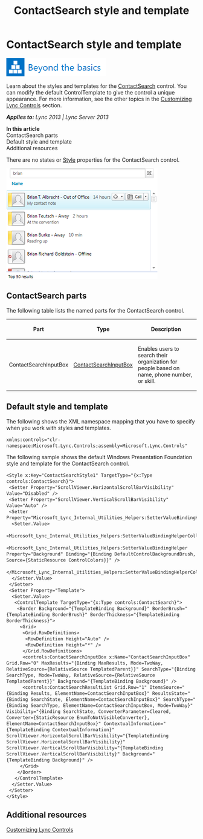 ﻿---
title: ContactSearch style and template
TOCTitle: ContactSearch style and template
ms:assetid: 476ecb88-92b0-411b-96dd-1c917520dc76
ms:mtpsurl: https://msdn.microsoft.com/en-us/library/JJ937311(v=office.15)
ms:contentKeyID: 50877142
ms.date: 07/24/2014
mtps_version: v=office.15
---

# ContactSearch style and template

![Beyond the basics topic](images/JJ945548.mod_icon_beyondbasics_long(Office.15).png "Beyond the basics topic")

Learn about the styles and templates for the [ContactSearch](contactsearch-class-microsoft-lync-controls_1.md) control. You can modify the default ControlTemplate to give the control a unique appearance. For more information, see the other topics in the [Customizing Lync Controls](customizing-lync-controls.md) section.


_**Applies to:** Lync 2013 | Lync Server 2013_

**In this article**  
ContactSearch parts  
Default style and template  
Additional resources  

There are no states or [Style](http://msdn.microsoft.com/en-us/library/system.windows.style\(vs.95\).aspx) properties for the ContactSearch control.

![ContactSearch](images/JJ945544.ContactSearch_RTW_bugfix(Office.15).png "ContactSearch")

## ContactSearch parts

The following table lists the named parts for the ContactSearch control.

<table>
<colgroup>
<col style="width: 33%" />
<col style="width: 33%" />
<col style="width: 33%" />
</colgroup>
<thead>
<tr class="header">
<th><p>Part</p></th>
<th><p>Type</p></th>
<th><p>Description</p></th>
</tr>
</thead>
<tbody>
<tr class="odd">
<td><p>ContactSearchInputBox</p></td>
<td><p><a href="contactsearchinputbox-class-microsoft-lync-controls_1.md">ContactSearchInputBox</a></p></td>
<td><p>Enables users to search their organization for people based on name, phone number, or skill.</p></td>
</tr>
</tbody>
</table>


## Default style and template

The following shows the XML namespace mapping that you have to specify when you work with styles and templates.

    xmlns:controls="clr-namespace:Microsoft.Lync.Controls;assembly=Microsoft.Lync.Controls"

The following sample shows the default Windows Presentation Foundation style and template for the ContactSearch control.

    <Style x:Key="ContactSearchStyle1" TargetType="{x:Type controls:ContactSearch}">
     <Setter Property="ScrollViewer.HorizontalScrollBarVisibility" Value="Disabled" />
     <Setter Property="ScrollViewer.VerticalScrollBarVisibility" Value="Auto" />
     <Setter Property="Microsoft_Lync_Internal_Utilities_Helpers:SetterValueBindingHelper.PropertyBindingCollection">
      <Setter.Value>
       <Microsoft_Lync_Internal_Utilities_Helpers:SetterValueBindingHelperCollection>
        <Microsoft_Lync_Internal_Utilities_Helpers:SetterValueBindingHelper Property="Background" Binding="{Binding DefaultControlBackgroundBrush, Source={StaticResource ControlColors}}" />
       </Microsoft_Lync_Internal_Utilities_Helpers:SetterValueBindingHelperCollection>
      </Setter.Value>
     </Setter>
     <Setter Property="Template">
      <Setter.Value>                
       <ControlTemplate TargetType="{x:Type controls:ContactSearch}">
        <Border Background="{TemplateBinding Background}" BorderBrush="{TemplateBinding BorderBrush}" BorderThickness="{TemplateBinding BorderThickness}">
         <Grid>
          <Grid.RowDefinitions>
           <RowDefinition Height="Auto" />
           <RowDefinition Height="*" />
          </Grid.RowDefinitions>
          <controls:ContactSearchInputBox x:Name="ContactSearchInputBox" Grid.Row="0" MaxResults="{Binding MaxResults, Mode=TwoWay, RelativeSource={RelativeSource TemplatedParent}}" SearchType="{Binding SearchType, Mode=TwoWay, RelativeSource={RelativeSource TemplatedParent}}" Background="{TemplateBinding Background}" />
          <controls:ContactSearchResultList Grid.Row="1" ItemsSource="{Binding Results, ElementName=ContactSearchInputBox}" ResultsState="{Binding SearchState, ElementName=ContactSearchInputBox}" SearchType="{Binding SearchType, ElementName=ContactSearchInputBox, Mode=TwoWay}" Visibility="{Binding SearchState, ConverterParameter=Cleared, Converter={StaticResource EnumToNotVisibleConverter}, ElementName=ContactSearchInputBox}" ContextualInformation="{TemplateBinding ContextualInformation}" ScrollViewer.HorizontalScrollBarVisibility="{TemplateBinding ScrollViewer.HorizontalScrollBarVisibility}" ScrollViewer.VerticalScrollBarVisibility="{TemplateBinding ScrollViewer.VerticalScrollBarVisibility}" Background="{TemplateBinding Background}" />
         </Grid>
        </Border>
       </ControlTemplate>
      </Setter.Value>
     </Setter>
    </Style>

## Additional resources

[Customizing Lync Controls](customizing-lync-controls.md)

